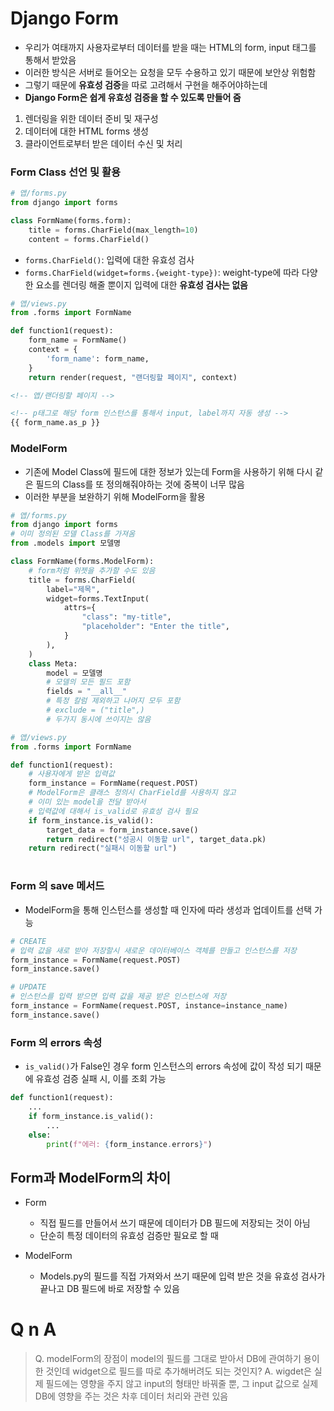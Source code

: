 # Django Form

- 우리가 여태까지 사용자로부터 데이터를 받을 때는 HTML의 form, input 태그를 통해서 받았음
- 이러한 방식은 서버로 들어오는 요청을 모두 수용하고 있기 때문에 보안상 위험함
- 그렇기 때문에 **유효성 검증**을 따로 고려해서 구현을 해주어야하는데
- **Django Form은 쉽게 유효성 검증을 할 수 있도록 만들어 줌**

1. 렌더링을 위한 데이터 준비 및 재구성
2. 데이터에 대한 HTML forms 생성
3. 클라이언트로부터 받은 데이터 수신 및 처리

### Form Class 선언 및 활용

```python
# 앱/forms.py
from django import forms

class FormName(forms.form):
	title = forms.CharField(max_length=10)
	content = forms.CharField()
```

- `forms.CharField()`: 입력에 대한 유효성 검사
- `forms.CharField(widget=forms.{weight-type})`: weight-type에 따라 다양한 요소를 렌더링 해줄 뿐이지 입력에 대한 **유효성 검사는 없음**

```python
# 앱/views.py
from .forms import FormName

def function1(request):
	form_name = FormName()
	context = {
		'form_name': form_name,
	}
	return render(request, "랜더링할 페이지", context)
```

```html
<!-- 앱/랜더링할 페이지 -->

<!-- p태그로 해당 form 인스턴스를 통해서 input, label까지 자동 생성 -->
{{ form_name.as_p }}
```

### ModelForm

- 기존에 Model Class에 필드에 대한 정보가 있는데 Form을 사용하기 위해 다시 같은 필드의 Class를 또 정의해줘야하는 것에 중복이 너무 많음
- 이러한 부분을 보완하기 위해 ModelForm을 활용

```python
# 앱/forms.py
from django import forms
# 이미 정의된 모델 Class를 가져옴
from .models import 모델명

class FormName(forms.ModelForm):
	# form처럼 위젯을 추가할 수도 있음
	title = forms.CharField(
		label="제목",
		widget=forms.TextInput(
			attrs={
				"class": "my-title",
				"placeholder": "Enter the title",
			}
		),
	)
	class Meta:
		model = 모델명
		# 모델의 모든 필드 포함
		fields = "__all__"
		# 특정 칼럼 제외하고 나머지 모두 포함
		# exclude = ("title",)
		# 두가지 동시에 쓰이지는 않음
```

```python
# 앱/views.py
from .forms import FormName

def function1(request):
	# 사용자에게 받은 입력값
	form_instance = FormName(request.POST)
	# ModelForm은 클래스 정의시 CharField를 사용하지 않고
	# 이미 있는 model을 전달 받아서
	# 입력값에 대해서 is_valid로 유효성 검사 필요
	if form_instance.is_valid():
		target_data = form_instance.save()
		return redirect("성공시 이동할 url", target_data.pk)
	return redirect("실패시 이동할 url")
```

#

### Form 의 save 메서드

- ModelForm을 통해 인스턴스를 생성할 때 인자에 따라 생성과 업데이트를 선택 가능

```python
# CREATE
# 입력 값을 새로 받아 저장할시 새로운 데이터베이스 객체를 만들고 인스턴스를 저장
form_instance = FormName(request.POST)
form_instance.save()

# UPDATE
# 인스턴스를 입력 받으면 입력 값을 제공 받은 인스턴스에 저장
form_instance = FormName(request.POST, instance=instance_name)
form_instance.save()
```

### Form 의 errors 속성

- `is_valid()`가 False인 경우 form 인스턴스의 errors 속성에 값이 작성 되기 때문에 유효성 검증 실패 시, 이를 조회 가능

```python
def function1(request):
	...
	if form_instance.is_valid():
		...
	else:
		print(f"에러: {form_instance.errors}")
```

## Form과 ModelForm의 차이

- Form

  - 직접 필드를 만들어서 쓰기 때문에 데이터가 DB 필드에 저장되는 것이 아님
  - 단순히 특정 데이터의 유효성 검증만 필요로 할 때

- ModelForm
  - Models.py의 필드를 직접 가져와서 쓰기 때문에 입력 받은 것을 유효성 검사가 끝나고 DB 필드에 바로 저장할 수 있음

#

# Q n A

> Q. modelForm의 장점이 model의 필드를 그대로 받아서 DB에 관여하기 용이한 것인데 widget으로 필드를 따로 추가해버려도 되는 것인지?
> A. wigdet은 실제 필드에는 영향을 주지 않고 input의 형태만 바꿔줄 뿐, 그 input 값으로 실제 DB에 영향을 주는 것은 차후 데이터 처리와 관련 있음
